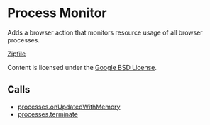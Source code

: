 
Process Monitor
=======

Adds a browser action that monitors resource usage of all browser processes.

[Zipfile](http://developer.chrome.com/extensions/examples/api/processes/process_monitor.zip)

Content is licensed under the [Google BSD License](http://code.google.com/google_bsd_license.html).

Calls
-----

* [processes.onUpdatedWithMemory](https://developer.chrome.com/extensions/processes#event-onUpdatedWithMemory)
* [processes.terminate](https://developer.chrome.com/extensions/processes#method-terminate)